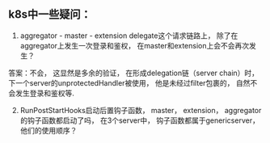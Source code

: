 ## k8s中一些疑问：

1. aggregator -  master - extension  delegate这个请求链路上， 除了在aggregator上发生一次登录和鉴权， 在master和extension上会不会再次发生？

答案：不会， 这显然是多余的验证， 在形成delegation链（server chain）时， 下一个server的unprotectedHandler被使用， 他是未经过filter包裹的， 自然不会发生登录和鉴权等.




2. RunPostStartHooks启动后置钩子函数， master， extension， aggregator的钩子函数都启动了吗， 在3个server中， 钩子函数都属于genericserver， 他们的使用顺序？